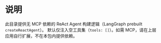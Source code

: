 # 说明

此目录提供无 MCP 依赖的 ReAct Agent 构建逻辑（LangGraph prebuilt `createReactAgent`）。
默认仅注入空工具集（`tools: []`）。如需 MCP，请在上层应用自行扩展，不在本包内提供依赖。


